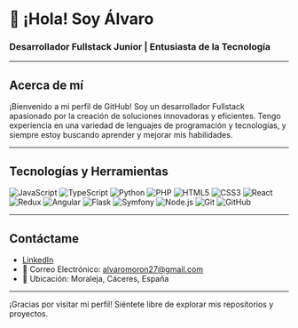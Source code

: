# 👋 ¡Hola! Soy Álvaro

### Desarrollador Fullstack Junior | Entusiasta de la Tecnología

---

## Acerca de mí

¡Bienvenido a mi perfil de GitHub! Soy un desarrollador Fullstack apasionado por la creación de soluciones innovadoras y eficientes. Tengo experiencia en una variedad de lenguajes de programación y tecnologías, y siempre estoy buscando aprender y mejorar mis habilidades.

---

## Tecnologías y Herramientas

![JavaScript](https://img.shields.io/static/v1?label=&message=JavaScript&color=000000&logo=JavaScript)
![TypeScript](https://img.shields.io/static/v1?label=&message=TypeScript&color=000000&logo=TypeScript)
![Python](https://img.shields.io/static/v1?label=&message=Python&color=000000&logo=Python)
![PHP](https://img.shields.io/static/v1?label=&message=PHP&color=000000&logo=PHP)
![HTML5](https://img.shields.io/static/v1?label=&message=HTML5&color=000000&logo=HTML5)
![CSS3](https://img.shields.io/static/v1?label=&message=CSS3&color=000000&logo=CSS3)
![React](https://img.shields.io/static/v1?label=&message=React&color=000000&logo=React)
![Redux](https://img.shields.io/static/v1?label=&message=Redux&color=000000&logo=Redux)
![Angular](https://img.shields.io/static/v1?label=&message=Angular&color=000000&logo=Angular)
![Flask](https://img.shields.io/static/v1?label=&message=Flask&color=000000&logo=Flask)
![Symfony](https://img.shields.io/static/v1?label=&message=Symfony&color=000000&logo=Symfony)
![Node.js](https://img.shields.io/static/v1?label=&message=Node.js&color=000000&logo=Node.js)
![Git](https://img.shields.io/static/v1?label=&message=Git&color=000000&logo=Git)
![GitHub](https://img.shields.io/static/v1?label=&message=GitHub&color=000000&logo=GitHub)

---

## Contáctame

- [LinkedIn](https://www.linkedin.com/in/alvaro-mor%C3%B3n-gonz%C3%A1lez-a232a9168/)
- 📩 Correo Electrónico: alvaromoron27@gmail.com
- 📍 Ubicación: Moraleja, Cáceres, España
---

¡Gracias por visitar mi perfil! Siéntete libre de explorar mis repositorios y proyectos.
